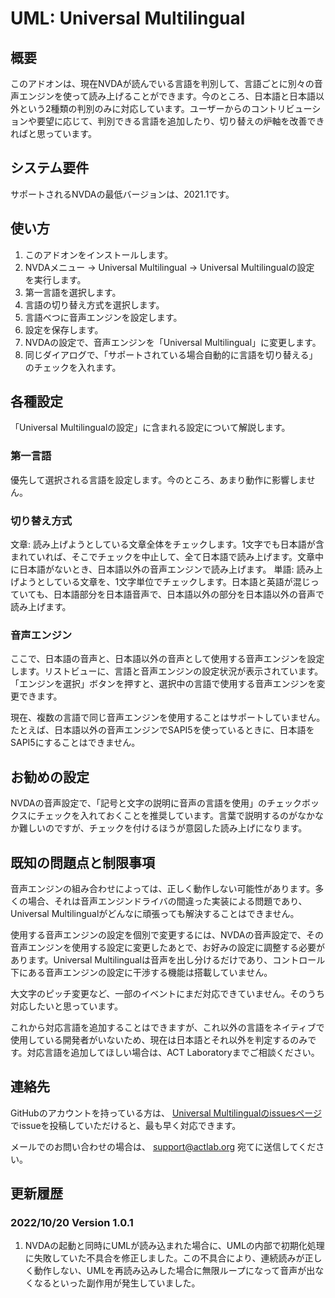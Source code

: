 # UML: Universal Multilingual

## 概要

このアドオンは、現在NVDAが読んでいる言語を判別して、言語ごとに別々の音声エンジンを使って読み上げることができます。今のところ、日本語と日本語以外という2種類の判別のみに対応しています。ユーザーからのコントリビューションや要望に応じて、判別できる言語を追加したり、切り替えの炉軸を改善できればと思っています。

## システム要件

サポートされるNVDAの最低バージョンは、2021.1です。

## 使い方

1. このアドオンをインストールします。
2. NVDAメニュー -> Universal Multilingual -> Universal Multilingualの設定 を実行します。
3. 第一言語を選択します。
4. 言語の切り替え方式を選択します。
5. 言語べつに音声エンジンを設定します。
6. 設定を保存します。
7. NVDAの設定で、音声エンジンを「Universal Multilingual」に変更します。
8. 同じダイアログで、「サポートされている場合自動的に言語を切り替える」のチェックを入れます。

## 各種設定

「Universal Multilingualの設定」に含まれる設定について解説します。

### 第一言語

優先して選択される言語を設定します。今のところ、あまり動作に影響しません。

### 切り替え方式

文章: 読み上げようとしている文章全体をチェックします。1文字でも日本語が含まれていれば、そこでチェックを中止して、全て日本語で読み上げます。文章中に日本語がないとき、日本語以外の音声エンジンで読み上げます。
単語: 読み上げようとしている文章を、1文字単位でチェックします。日本語と英語が混じっていても、日本語部分を日本語音声で、日本語以外の部分を日本語以外の音声で読み上げます。

### 音声エンジン

ここで、日本語の音声と、日本語以外の音声として使用する音声エンジンを設定します。リストビューに、言語と音声エンジンの設定状況が表示されています。「エンジンを選択」ボタンを押すと、選択中の言語で使用する音声エンジンを変更できます。

現在、複数の言語で同じ音声エンジンを使用することはサポートしていません。たとえば、日本語以外の音声エンジンでSAPI5を使っているときに、日本語をSAPI5にすることはできません。

## お勧めの設定

NVDAの音声設定で、「記号と文字の説明に音声の言語を使用」のチェックボックスにチェックを入れておくことを推奨しています。言葉で説明するのがなかなか難しいのですが、チェックを付けるほうが意図した読み上げになります。

## 既知の問題点と制限事項

音声エンジンの組み合わせによっては、正しく動作しない可能性があります。多くの場合、それは音声エンジンドライバの間違った実装による問題であり、Universal Multilingualがどんなに頑張っても解決することはできません。

使用する音声エンジンの設定を個別で変更するには、NVDAの音声設定で、その音声エンジンを使用する設定に変更したあとで、お好みの設定に調整する必要があります。Universal Multilingualは音声を出し分けるだけであり、コントロール下にある音声エンジンの設定に干渉する機能は搭載していません。

大文字のピッチ変更など、一部のイベントにまだ対応できていません。そのうち対応したいと思っています。

これから対応言語を追加することはできますが、これ以外の言語をネイティブで使用している開発者がいないため、現在は日本語とそれ以外を判定するのみです。対応言語を追加してほしい場合は、ACT Laboratoryまでご相談ください。

## 連絡先

GitHubのアカウントを持っている方は、 [Universal Multilingualのissuesページ](https://github.com/actlaboratory/UML/issues) でissueを投稿していただけると、最も早く対応できます。

メールでのお問い合わせの場合は、 support@actlab.org 宛てに送信してください。

## 更新履歴

### 2022/10/20 Version 1.0.1

1. NVDAの起動と同時にUMLが読み込まれた場合に、UMLの内部で初期化処理に失敗していた不具合を修正しました。この不具合により、連続読みが正しく動作しない、UMLを再読み込みした場合に無限ループになって音声が出なくなるといった副作用が発生していました。
